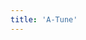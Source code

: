 ```yaml
---
title: 'A-Tune'
---
```


<script setup lang="ts">
  import TheATune from "@/views/other/projects/atune/TheATune.vue"
</script>

<TheATune />
